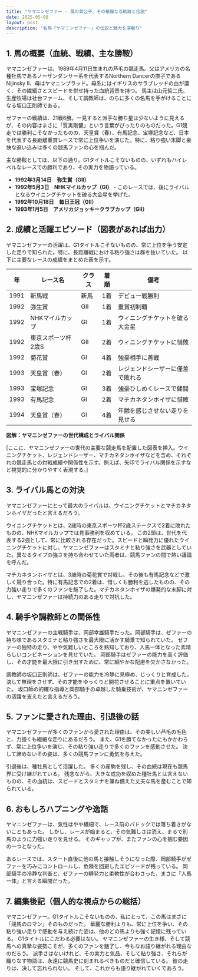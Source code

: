 ```yaml
---
title: "ヤマニンゼファー - 風の貴公子、その華麗なる軌跡と伝説"
date: 2025-05-08
layout: post
description: "名馬『ヤマニンゼファー』の伝説と魅力を深堀り"
---
```


## 1. 馬の概要（血統、戦績、主な勝鞍）

ヤマニンゼファーは、1989年4月11日生まれの芦毛の競走馬。父はアメリカの名種牡馬であるノーザンダンサー系を代表するNorthern Dancerの直子であるNijinsky II、母はヤマニンブラッド。母系にはイギリスのサラブレッドの血が濃く、その繊細さとスピードを併せ持った血統背景を持つ。  馬主は山元哲二氏、生産牧場は社台ファーム、そして調教師は、のちに多くの名馬を手がけることになる坂口正則師である。

ゼファーの戦績は、21戦6勝。一見すると派手な勝ち星は少ないように見えるが、その内容はまさに「質実剛健」という言葉がぴったりのものだった。G1競走では勝利こそなかったものの、天皇賞（春）、有馬記念、宝塚記念など、日本を代表する長距離重賞レースで常に上位争いを演じた。特に、粘り強い末脚と豪快な追い込みは多くの競馬ファンの心を掴んだ。

主な勝鞍としては、以下の通り。G1タイトルこそないものの、いずれもハイレベルなレースでの勝利であり、その実力を物語っている。

* **1992年3月14日　弥生賞（GII）**
* **1992年5月3日　NHKマイルカップ（GI）**  -  このレースでは、後にライバルとなるウイニングチケットを破る大金星を挙げた。
* **1992年10月18日　毎日王冠（GII）**
* **1993年1月5日　アメリカジョッキークラブカップ（GII）**


## 2. 成績と活躍エピソード（図表があれば出力）

ヤマニンゼファーの活躍は、G1タイトルこそないものの、常に上位を争う安定した走りで知られた。特に、長距離戦における粘り強さは群を抜いていた。  以下に主要なレースの成績をまとめた表を示す。

| 年 | レース名          | クラス | 着順 | 備考                                  |
|---|-----------------|-------|------|---------------------------------------|
| 1991 | 新馬戦           | 新馬   | 1着  | デビュー戦勝利                           |
| 1992 | 弥生賞           | GII   | 1着  | 重賞初制覇                              |
| 1992 | NHKマイルカップ   | GI    | 1着  | ウィニングチケットを破る大金星             |
| 1992 | 東京スポーツ杯2歳S | GII   | 2着  | ウィニングチケットに惜敗                 |
| 1992 | 菊花賞           | GI    | 4着  | 強豪相手に善戦                           |
| 1993 | 天皇賞（春）     | GI    | 2着  | レジェンドシーザーに僅差で敗れる          |
| 1993 | 宝塚記念         | GI    | 3着  | 強豪ひしめくレースで健闘                 |
| 1993 | 有馬記念         | GI    | 2着  | マチカネタンホイザに惜敗                 |
| 1994 | 天皇賞（春）     | GI    | 4着  | 年齢を感じさせない走りを見せる           |


**図解：ヤマニンゼファーの世代構成とライバル関係**

[ここに、ヤマニンゼファーの世代の主要な競走馬を配置した図表を挿入。ウイニングチケット、レジェンドシーザー、マチカネタンホイザなどを含め、それぞれの競走馬との対戦成績や関係性を示す。例えば、矢印でライバル関係を示すなど視覚的に分かりやすく表現する。]


## 3. ライバル馬との対決

ヤマニンゼファーにとって最大のライバルは、ウイニングチケットとマチカネタンホイザだったと言えるだろう。

ウイニングチケットとは、2歳時の東京スポーツ杯2歳ステークスで2着に敗れたものの、NHKマイルカップでは見事勝利を収めている。  この2頭は、世代を代表する2強として、常に比較される存在だった。スピードと瞬発力に優れたウイニングチケットに対し、ヤマニンゼファーはスタミナと粘り強さを武器としていた。異なるタイプの強さを持ち合わせていた両者は、競馬ファンの間で熱い議論を呼んだ。

マチカネタンホイザとは、3歳時の菊花賞で対戦し、その後も有馬記念などで激しく競り合った。特に有馬記念での2着は、惜しくも勝利を逃したものの、その力強い走りで多くのファンを魅了した。マチカネタンホイザの爆発的な末脚に対し、ヤマニンゼファーは持続力のある走りで対抗した。


## 4. 騎手や調教師との関係性

ヤマニンゼファーの主戦騎手は、岡部幸雄騎手だった。岡部騎手は、ゼファーの持ち味であるスタミナと粘り強さを最大限に活かす騎乗で知られていた。  ゼファーの独特の走り、やや気難しいところを熟知しており、人馬一体となった素晴らしいコンビネーションを見せていた。  岡部騎手はゼファーの能力を高く評価し、その才能を最大限に引き出すために、常に細やかな配慮を欠かさなかった。

調教師の坂口正則師は、ゼファーの能力を冷静に見極め、じっくりと育成した。  決して無理をさせず、その才能をゆっくりと開花させることに重点を置いていた。  坂口師の的確な指導と岡部騎手の卓越した騎乗技術が、ヤマニンゼファーの活躍を支えたと言えるだろう。


## 5. ファンに愛された理由、引退後の話

ヤマニンゼファーが多くのファンから愛された理由は、その美しい芦毛の毛色と、力強くも繊細な走りにあるだろう。  また、G1を勝てなかったにもかかわらず、常に上位争いを演じ、その粘り強い走りで多くのファンを感動させた。  決して諦めないその姿は、多くの競馬ファンに勇気を与えた。

引退後は、種牡馬として活躍した。  多くの産駒を残し、その血統は現在も競馬界に受け継がれている。  残念ながら、大きな成功を収めた種牡馬とは言えないものの、その血統は、スピードとスタミナを兼ね備えた丈夫な馬を産むことで知られている。


## 6. おもしろハプニングや逸話

ヤマニンゼファーは、気性はやや繊細で、レース前のパドックでは落ち着きがないこともあった。  しかし、レースが始まると、その気難しさは消え、まるで別馬のように力強い走りを見せる。  そのギャップが、またファンの心を掴む要因の一つとなった。

あるレースでは、スタート直後に他の馬と接触しそうになった際、岡部騎手がゼファーを巧みにコントロールし、危険を回避したエピソードが残っている。  岡部騎手の冷静な判断と、ゼファーの瞬発力と柔軟性が合わさった、まさに「人馬一体」と言える瞬間だった。


## 7. 編集後記（個人的な視点からの総括）

ヤマニンゼファー。G1タイトルこそないものの、私にとって、この馬はまさに「競馬のロマン」そのものだった。  華麗な勝利よりも、常に上位を争い、その粘り強い走りで感動を与え続けた姿は、他のどの馬よりも強く記憶に残っている。  G1タイトルにこだわる必要はない。  ヤマニンゼファーの生き様、そして競馬への真摯な姿勢こそが、多くのファンを魅了し、今もなお語り継がれる理由なのだろう。  派手さはないけれど、その実力と気品、そして粘り強さ、それらが織りなす物語は、永遠に競馬史に刻まれるべきものだと確信している。  彼の走りは、決して忘れられない。  そして、これからも語り継がれていくであろう。
